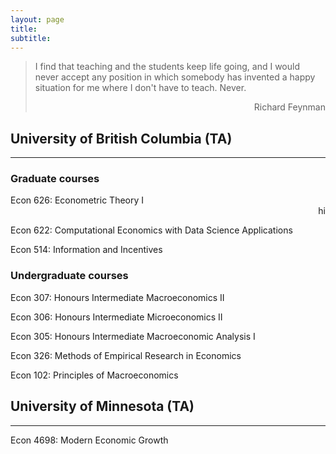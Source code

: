 ```yaml
---
layout: page
title: 
subtitle: 
---
```


 > I find that teaching and the students keep life going,  and I would never accept any position in 
> which somebody has invented a happy situation for me where I don't have to teach. Never.
><div style="text-align: right"> Richard Feynman </div>



## University of British Columbia (TA) 
-------------
### Graduate courses
<div>
Econ 626: Econometric Theory I  <div align="right"> hi</div>

Econ 622: Computational Economics with Data Science Applications

Econ 514:  Information and Incentives
</div>

### Undergraduate courses

<div>
Econ 307: Honours Intermediate Macroeconomics II

Econ 306: Honours Intermediate Microeconomics II

Econ 305: Honours Intermediate Macroeconomic Analysis I

Econ 326: Methods of Empirical Research in Economics

Econ 102: Principles of Macroeconomics
</div>

## University of Minnesota (TA)
-------------
Econ 4698: Modern Economic Growth